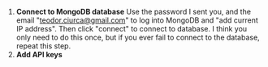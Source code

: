 1. **Connect to MongoDB database**
  Use the password I sent you, and the email "teodor.ciurca@gmail.com" to log into MongoDB and "add current IP address". Then click "connect" to connect to database. I think you only need to do this once, but if you ever fail to connect to the database, repeat this step.
2. **Add API keys**
  
